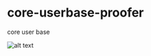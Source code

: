 # core-userbase-proofer
core user base


![alt text](http://onelaw.us/images/2020/logos-black/logo-blk-Proofer.png)
